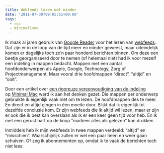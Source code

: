 ```yaml
---
title: Webfeeds lezen met minder
date: '2011-07-30T09:05:51+00:00'
tags:
  - rss
  - minimalisme
---
```


Ik maak al jaren gebruik van [Google Reader](http://google.com/reader) voor het lezen van [webfeeds](http://nl.wikipedia.org/wiki/Webfeed). Dat zijn er in de loop van de tijd meer en minder geweest, maar uiteindelijk komen er dagelijks toch zo’n paar honderd berichten binnen. Om deze een beetje georganiseerd door te nemen (of helemaal niet) had ik voor mezelf een indeling in mappen bedacht. Mappen met een aantal hoofdonderwerpen als Apple, Google, Technology, Zorg of Projectmanagement. Maar vooral drie hoofdmappen “direct”, “altijd” en “ooit”.

Door een artikel over [een rigoreuze vereenvoudiging van de indeling](http://minimalmac.com/post/7382169654/important-unimportant) op [Minimal Mac](/blog/2011/07/30/minimal-mac-precies-genoeg/ "Minimal Mac: precies genoeg") werd ik aan het denken gezet. Die mappen per onderwerp gebruikte ik eigenlijk vaak niet om te lezen. De hoofdmappen des te meer. En direct en altijd gingen in één moeite door. Blijkt dat ik eigenlijk tot dezelfde conclusie kom. Er zijn webfeeds die ik altijd wil lezen, maar er zijn er ook die ik best kan overslaan als ik er een keer geen tijd voor heb. En ik met een gerust hart op de knop “markeer alles als gelezen” kan drukken.

Inmiddels heb ik mijn webfeeds in twee mappen verdeeld: “altijd” en “misschien”. Waarschijnlijk zullen er wel een paar heen en weer gaan schuiven. Of zeg ik abonnementen op, omdat ik te vaak de berichten toch niet lees.
